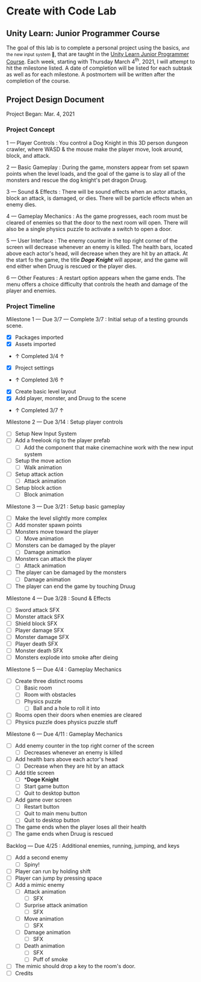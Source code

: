 # Create with Code Lab

## Unity Learn:  Junior Programmer Course

The goal of this lab is to complete a personal project using the basics, <small>and the new input system 🤫</small>, that are taught in the [Unity Learn Junior Programmer Course](https://learn.unity.com/pathway/junior-programmer).  Each week, starting with Thursday March 4<sup>th</sup>, 2021, I will attempt to hit the milestone listed.  A date of completion will be listed for each subtask as well as for each milestone.  A postmortem will be written after the completion of the course.

## Project Design Document

Project Began:  Mar. 4, 2021

### Project Concept

1 — Player Controls
: You control a Dog Knight in this 3D person dungeon crawler, where WASD & the mouse make the player move, look around, block, and attack.

2 — Basic Gameplay
: During the game, monsters appear from set spawn points when the level loads, and the goal of the game is to slay all of the monsters and rescue the dog knight's pet dragon Druug.

3 — Sound & Effects
: There will be sound effects when an actor attacks, block an attack, is damaged, or dies.  There will be particle effects when an enemy dies.

4 — Gameplay Mechanics
: As the game progresses, each room must be cleared of enemies so that the door to the next room will open.  There will also be a single physics puzzle to activate a switch to open a door.

5 — User Interface
: The enemy counter in the top right corner of the screen will decrease whenever an enemy is killed.  The health bars, located above each actor's head, will decrease when they are hit by an attack.  At the start fo the game, the title ***Doge Knight*** will appear, and the game will end either when Druug is rescued or the player dies.

6 — Other Features
: A restart option appears when the game ends.  The menu offers a choice difficulty that controls the heath and damage of the player and enemies.

### Project Timeline

Milestone 1 — Due 3/7 — Complete 3/7
: Initial setup of a testing grounds scene.

- [x] Packages imported
- [x] Assets imported
- ↑ Completed 3/4 ↑
- [x] Project settings
- ↑ Completed 3/6 ↑
- [x] Create basic level layout
- [x] Add player, monster, and Druug to the scene
- ↑ Completed 3/7 ↑

Milestone 2 — Due 3/14
: Setup player controls

- [ ] Setup New Input System
- [ ] Add a freelook rig to the player prefab
  - [ ] Add the component that make cinemachine work with the new input system
- [ ] Setup the move action
  - [ ] Walk animation
- [ ] Setup attack action
  - [ ] Attack animation
- [ ] Setup block action
  - [ ] Block animation

Milestone 3 — Due 3/21
: Setup basic gameplay

- [ ] Make the level slightly more complex
- [ ] Add monster spawn points
- [ ] Monsters move toward the player
  - [ ] Move animation
- [ ] Monsters can be damaged by the player
  - [ ] Damage animation
- [ ] Monsters can attack the player
  - [ ] Attack animation
- [ ] The player can be damaged by the monsters
  - [ ] Damage animation
- [ ] The player can end the game by touching Druug

Milestone 4 — Due 3/28
: Sound & Effects

- [ ] Sword attack SFX
- [ ] Monster attack SFX
- [ ] Shield block SFX
- [ ] Player damage SFX
- [ ] Monster damage SFX
- [ ] Player death SFX
- [ ] Monster death SFX
- [ ] Monsters explode into smoke after dieing

Milestone 5 — Due 4/4
: Gameplay Mechanics

- [ ] Create three distinct rooms
  - [ ] Basic room
  - [ ] Room with obstacles
  - [ ] Physics puzzle
    - [ ] Ball and a hole to roll it into
- [ ] Rooms open their doors when enemies are cleared
- [ ] Physics puzzle does physics puzzle stuff

Milestone 6 — Due 4/11
: Gameplay Mechanics

- [ ] Add enemy counter in the top right corner of the screen
  - [ ] Decreases whenever an enemy is killed
- [ ] Add health bars above each actor's head
  - [ ] Decrease when they are hit by an attack
- [ ] Add title screen
  - [ ] ***Doge Knight**
  - [ ] Start game button
  - [ ] Quit to desktop button
- [ ] Add game over screen
  - [ ] Restart button
  - [ ] Quit to main menu button
  - [ ] Quit to desktop button
- [ ] The game ends when the player loses all their health
- [ ] The game ends when Druug is rescued

Backlog — Due 4/25
: Additional enemies, running, jumping, and keys

- [ ] Add a second enemy
  - [ ] Spiny!
- [ ] Player can run by holding shift
- [ ] Player can jump by pressing space
- [ ] Add a mimic enemy
  - [ ] Attack animation
    - [ ] SFX
  - [ ] Surprise attack animation
    - [ ] SFX
  - [ ] Move animation
    - [ ] SFX
  - [ ] Damage animation
    - [ ] SFX
  - [ ] Death animation
    - [ ] SFX
    - [ ] Puff of smoke
- [ ] The mimic should drop a key to the room's door.
- [ ] Credits
